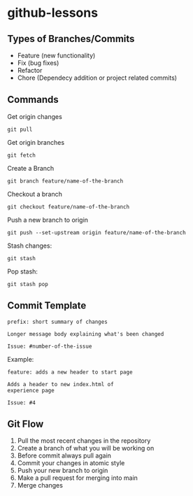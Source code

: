 # github-lessons

## Types of Branches/Commits
* Feature (new functionality)
* Fix (bug fixes)
* Refactor
* Chore (Dependecy addition or project related commits)
## Commands

Get origin changes
```
git pull
```

Get origin branches
```
git fetch
```

Create a Branch  
```
git branch feature/name-of-the-branch
```

Checkout a branch
```
git checkout feature/name-of-the-branch
```

Push a new branch to origin
```
git push --set-upstream origin feature/name-of-the-branch
```

Stash changes:
```
git stash
```

Pop stash:
```
git stash pop
```

## Commit Template

```
prefix: short summary of changes

Longer message body explaining what's been changed

Issue: #number-of-the-issue
```

Example:
```
feature: adds a new header to start page

Adds a header to new index.html of
experience page

Issue: #4
```

## Git Flow
1. Pull the most recent changes in the repository
2. Create a branch of what you will be working on
3. Before commit always pull again
4. Commit your changes in atomic style
5. Push your new branch to origin
6. Make a pull request for merging into main
7. Merge changes
